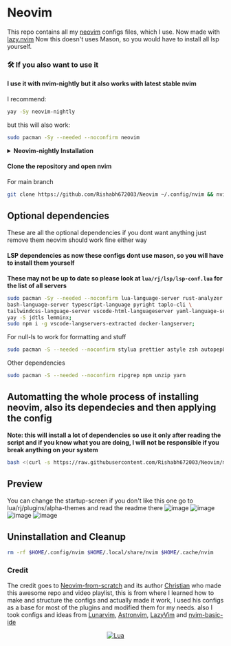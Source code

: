 # Neovim

This repo contains all my [neovim](https://github.com/neovim/neovim) configs files, which I use. Now made with [lazy.nvim](https://github.com/folke/lazy.nvim)
Now this doesn't uses Mason, so you would have to install all lsp yourself.

### 🛠️ If you also want to use it

#### I use it with nvim-nightly but it also works with latest stable nvim

I recommend:

```sh
yay -Sy neovim-nightly
```

but this will also work:

```sh
sudo pacman -Sy --needed --noconfirm neovim
```

<details>
  <summary><strong>Neovim-nightly Installation</strong></summary>

#### Neovim-nightly as an appimage

```bash
curl -LO https://github.com/neovim/neovim/releases/download/nightly/nvim.appimage && sudo chmod +x nvim.appimage
```

#### Steps to build neovim

```bash
#build dependencies
sudo pacman -Sy --needed --noconfirm git base-devel cmake unzip ninja tree-sitter curl
```

```bash
git clone https://github.com/neovim/neovim && cd neovim && make CMAKE_BUILD_TYPE=RelWithDebInfo && sudo make install
```

#### Make a backup of your current nvim folder

```bash
mv ~/.config/nvim ~/.config/nvimbackup
```

</details>

#### Clone the repository and open nvim

For main branch

```bash
git clone https://github.com/Rishabh672003/Neovim ~/.config/nvim && nvim
```

## Optional dependencies

These are all the optional dependencies if you dont want anything just remove them neovim should work fine either way

#### LSP dependencies as now these configs dont use mason, so you will have to install them yourself

**These may not be up to date so please look at `lua/rj/lsp/lsp-conf.lua` for the list of all servers**

```bash
sudo pacman -Sy --needed --noconfirm lua-language-server rust-analyzer \
bash-language-server typescript-language pyright taplo-cli \
tailwindcss-language-server vscode-html-languageserver yaml-language-server;
yay -S jdtls lemminx;
sudo npm i -g vscode-langservers-extracted docker-langserver;
```

For null-ls to work for formatting and stuff

```bash
sudo pacman -S --needed --noconfirm stylua prettier astyle zsh autopep8 python-black; yay -S beautysh shellcheck-bin proselint
```

Other dependencies

```bash
sudo pacman -S --needed --noconfirm ripgrep npm unzip yarn
```

## Automatting the whole process of installing neovim, also its dependecies and then applying the config

**Note: this will install a lot of dependencies so use it only after reading the script and if you know what you are doing, I will not be responsible if you break anything on your system**

```bash
bash <(curl -s https://raw.githubusercontent.com/Rishabh672003/Neovim/main/install.sh)
```

## Preview

You can change the startup-screen if you don't like this one go to lua/rj/plugins/alpha-themes and read the readme there
![image](https://user-images.githubusercontent.com/53911515/216835823-ff85c1d6-ab03-408c-9d7b-83c0f56a5445.png)
![image](https://user-images.githubusercontent.com/53911515/227719958-c34ba80a-3ae8-4e32-a7ae-7b6ca0503a13.png)
![image](https://user-images.githubusercontent.com/53911515/213927964-90035c3a-cd4b-4983-9e30-604bd15f0fc4.png)
![image](https://user-images.githubusercontent.com/53911515/213927987-5e764e77-e82d-41fd-a97a-1be6952137e3.png)

## Uninstallation and Cleanup

```bash
rm -rf $HOME/.config/nvim $HOME/.local/share/nvim $HOME/.cache/nvim
```

### Credit

The credit goes to [Neovim-from-scratch](https://github.com/LunarVim/Neovim-from-scratch) and its author [Christian](https://github.com/ChristianChiarulli) who made this awesome repo and video playlist, this is from where I learned how to make and structure the configs and actually made it work, I used his configs as a base for most of the plugins and modified them for my needs.
also I took configs and ideas from [Lunarvim](https://github.com/LunarVim/LunarVim), [Astronvim](https://github.com/AstroNvim/AstroNvim), [LazyVim](https://github.com/LazyVim/LazyVim) and [nvim-basic-ide](https://github.com/lunarvim/nvim-basic-ide)

<div align="center" id="madewithlua">

[![Lua](https://img.shields.io/badge/Made%20with%20Lua-blue.svg?style=for-the-badge&logo=lua)](#madewithlua)

</div>
